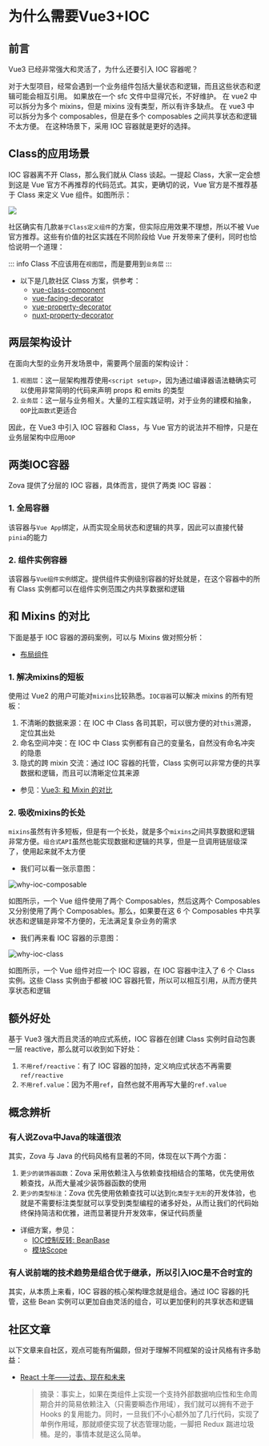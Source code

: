 # 为什么需要Vue3+IOC

## 前言

Vue3 已经非常强大和灵活了，为什么还要引入 IOC 容器呢？

对于大型项目，经常会遇到一个业务组件包括大量状态和逻辑，而且这些状态和逻辑可能会相互引用。
如果放在一个 sfc 文件中显得冗长，不好维护。
在 vue2 中可以拆分为多个 mixins，但是 mixins 没有类型，所以有许多缺点。
在 vue3 中可以拆分为多个 composables，但是在多个 composables 之间共享状态和逻辑不太方便。
在这种场景下，采用 IOC 容器就是更好的选择。

## Class的应用场景

IOC 容器离不开 Class，那么我们就从 Class 谈起。一提起 Class，大家一定会想到这是 Vue 官方不再推荐的代码范式。其实，更确切的说，Vue 官方是不推荐基于 Class 来定义 Vue 组件。如图所示：

![](../../../assets/img/vue-class-component-deprecated.png)

社区确实有几款`基于Class定义组件`的方案，但实际应用效果不理想，所以不被 Vue 官方推荐。这些有价值的社区实践在不同阶段给 Vue 开发带来了便利，同时也恰恰说明一个道理：

::: info
Class 不应该用在`视图层`，而是要用到`业务层`
:::

- 以下是几款社区 Class 方案，供参考：
  - [vue-class-component](https://github.com/vuejs/vue-class-component)
  - [vue-facing-decorator](https://github.com/facing-dev/vue-facing-decorator)
  - [vue-property-decorator](https://github.com/kaorun343/vue-property-decorator)
  - [nuxt-property-decorator](https://github.com/nuxt-community/nuxt-property-decorator)

## 两层架构设计

在面向大型的业务开发场景中，需要两个层面的架构设计：

1. `视图层`：这一层架构推荐使用`<script setup>`，因为通过编译器语法糖确实可以使用非常简明的代码来声明 props 和 emits 的类型
2. `业务层`：这一层与业务相关。大量的工程实践证明，对于业务的建模和抽象，`OOP`比`函数式`更适合

因此，在 Vue3 中引入 IOC 容器和 Class，与 Vue 官方的说法并不相悖，只是在业务层架构中应用`OOP`

## 两类IOC容器

Zova 提供了分层的 IOC 容器，具体而言，提供了两类 IOC 容器：

### 1. 全局容器

该容器与`Vue App`绑定，从而实现全局状态和逻辑的共享，因此可以直接代替`pinia`的能力

### 2. 组件实例容器

该容器与`Vue组件实例`绑定。提供组件实例级别容器的好处就是，在这个容器中的所有 Class 实例都可以在组件实例范围之内共享数据和逻辑

## 和 Mixins 的对比

下面是基于 IOC 容器的源码案例，可以与 Mixins 做对照分析：

- [布局组件](https://github.com/cabloy/zova/tree/main/zova-dev/src/suite/a-home/modules/home-layout/src/component/layoutDefault)

### 1. 解决mixins的短板

使用过 Vue2 的用户可能对`mixins`比较熟悉。`IOC容器`可以解决 mixins 的所有短板：

1. 不清晰的数据来源：在 IOC 中 Class 各司其职，可以很方便的对`this`溯源，定位其出处
2. 命名空间冲突：在 IOC 中 Class 实例都有自己的变量名，自然没有命名冲突的隐患
3. 隐式的跨 mixin 交流：通过 IOC 容器的托管，Class 实例可以非常方便的共享数据和逻辑，而且可以清晰定位其来源

- 参见：[Vue3: 和 Mixin 的对比](https://cn.vuejs.org/guide/reusability/composables.html#vs-mixins)

### 2. 吸收mixins的长处

`mixins`虽然有许多短板，但是有一个长处，就是多个`mixins`之间共享数据和逻辑非常方便。`组合式API`虽然也能实现数据和逻辑的共享，但是一旦调用链层级深了，使用起来就不太方便

- 我们可以看一张示意图：

![why-ioc-composable](../../../assets/img/why-ioc-composable.svg)

如图所示，一个 Vue 组件使用了两个 Composables，然后这两个 Composables 又分别使用了两个 Composables。那么，如果要在这 6 个 Composables 中共享状态和逻辑是非常不方便的，无法满足复杂业务的需求

- 我们再来看 IOC 容器的示意图：

![why-ioc-class](../../../assets/img/why-ioc-class.svg)

如图所示，一个 Vue 组件对应一个 IOC 容器，在 IOC 容器中注入了 6 个 Class 实例。这些 Class 实例由于都被 IOC 容器托管，所以可以相互引用，从而方便共享状态和逻辑

## 额外好处

基于 Vue3 强大而且灵活的响应式系统，IOC 容器在创建 Class 实例时自动包裹一层 reactive，那么就可以收到如下好处：

1. `不用ref/reactive`：有了 IOC 容器的加持，定义响应式状态不再需要`ref/reactive`
2. `不用ref.value`：因为不用`ref`，自然也就不用再写大量的`ref.value`

## 概念辨析

### 有人说Zova中Java的味道很浓

其实，Zova 与 Java 的代码风格有显著的不同，体现在以下两个方面：

1. `更少的装饰器函数`：Zova 采用依赖注入与依赖查找相结合的策略，优先使用依赖查找，从而大量减少装饰器函数的使用
2. `更少的类型标注`：Zova 优先使用依赖查找可以达到`化类型于无形`的开发体验，也就是不需要标注类型就可以享受到类型编程的诸多好处，从而让我们的代码始终保持简洁和优雅，进而显著提升开发效率，保证代码质量

- 详细方案，参见：
  - [IOC控制反转: BeanBase](../essentials/ioc/bean-base.md)
  - [模块Scope](../essentials/scope/introduction.md)

### 有人说前端的技术趋势是组合优于继承，所以引入IOC是不合时宜的

其实，从本质上来看，IOC 容器的核心架构理念就是组合。通过 IOC 容器的托管，这些 Bean 实例可以更加自由灵活的组合，可以更加便利的共享状态和逻辑

## 社区文章

以下文章来自社区，观点可能有所偏颇，但对于理解不同框架的设计风格有许多助益：

- [React 十年——过去、现在和未来](https://zhuanlan.zhihu.com/p/675465137)

  > 摘录：事实上，如果在类组件上实现一个支持外部数据响应性和生命周期合并的简易依赖注入（只需要瞬态作用域），我们就可以拥有不逊于 Hooks 的复用能力。同时，一旦我们不小心额外加了几行代码，实现了单例作用域，那就顺便实现了状态管理功能，一脚把 Redux 踹进垃圾桶。是的，事情本就是这么简单。
